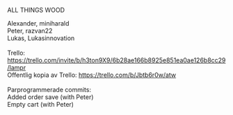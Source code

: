ALL THINGS WOOD

Alexander, miniharald<br>
Peter, razvan22<br>
Lukas, Lukasinnovation<br>
<br>
Trello: https://trello.com/invite/b/h3ton9X9/6b28ae166b8925e851ea0ae126b8cc29/lampr<br>
Offentlig kopia av Trello: https://trello.com/b/Jbtb6r0w/atw<br>
<br>
Parprogrammerade commits:<br>
Added order save (with Peter)<br>
Empty cart (with Peter)
